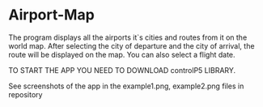 # Airport-Map
The program displays all the airports it`s cities and routes from it on the world map.
After selecting the city of departure and the city of arrival, the route will be displayed on the map. You can also select a flight date.

TO START THE APP YOU NEED TO DOWNLOAD controlP5 LIBRARY.

See screenshots of the app in the example1.png, example2.png files in repository 
